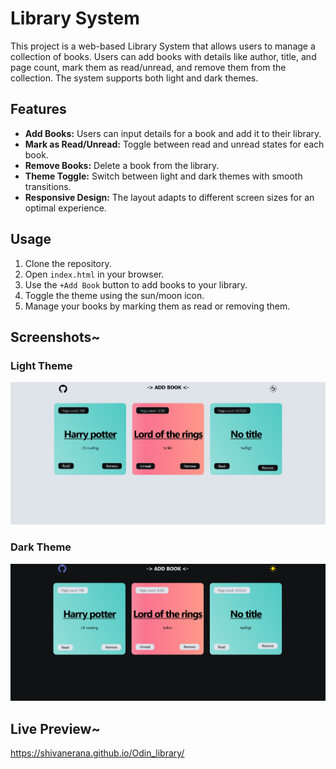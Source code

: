 # Library System

This project is a web-based Library System that allows users to manage a collection of books. Users can add books with details like author, title, and page count, mark them as read/unread, and remove them from the collection. The system supports both light and dark themes.

## Features

- **Add Books:** Users can input details for a book and add it to their library.
- **Mark as Read/Unread:** Toggle between read and unread states for each book.
- **Remove Books:** Delete a book from the library.
- **Theme Toggle:** Switch between light and dark themes with smooth transitions.
- **Responsive Design:** The layout adapts to different screen sizes for an optimal experience.

## Usage

1. Clone the repository.
2. Open `index.html` in your browser.
3. Use the `+Add Book` button to add books to your library.
4. Toggle the theme using the sun/moon icon.
5. Manage your books by marking them as read or removing them.

## Screenshots~

### Light Theme
![Library System in Light Theme](./ScreenShot/light.png)

### Dark Theme
![Library System in Dark Theme](./ScreenShot/dark.png)

## Live Preview~

https://shivanerana.github.io/Odin_library/
